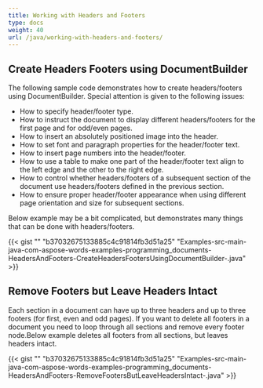 ```yaml
---
title: Working with Headers and Footers
type: docs
weight: 40
url: /java/working-with-headers-and-footers/
---
```


## Create Headers Footers using DocumentBuilder

The following sample code demonstrates how to create headers/footers using DocumentBuilder. Special attention is given to the following issues:

- How to specify header/footer type.
- How to instruct the document to display different headers/footers for the first page and for odd/even pages.
- How to insert an absolutely positioned image into the header.
- How to set font and paragraph properties for the header/footer text.
- How to insert page numbers into the header/footer.
- How to use a table to make one part of the header/footer text align to the left edge and the other to the right edge.
- How to control whether headers/footers of a subsequent section of the document use headers/footers defined in the previous section.
- How to ensure proper header/footer appearance when using different page orientation and size for subsequent sections.

Below example may be a bit complicated, but demonstrates many things that can be done with headers/footers.

{{< gist "" "b37032675133885c4c91814fb3d51a25" "Examples-src-main-java-com-aspose-words-examples-programming_documents-HeadersAndFooters-CreateHeadersFootersUsingDocumentBuilder-.java" >}}

## Remove Footers but Leave Headers Intact

Each section in a document can have up to three headers and up to three footers (for first, even and odd pages). If you want to delete all footers in a document you need to loop through all sections and remove every footer node.Below example deletes all footers from all sections, but leaves headers intact.

{{< gist "" "b37032675133885c4c91814fb3d51a25" "Examples-src-main-java-com-aspose-words-examples-programming_documents-HeadersAndFooters-RemoveFootersButLeaveHeadersIntact-.java" >}}
